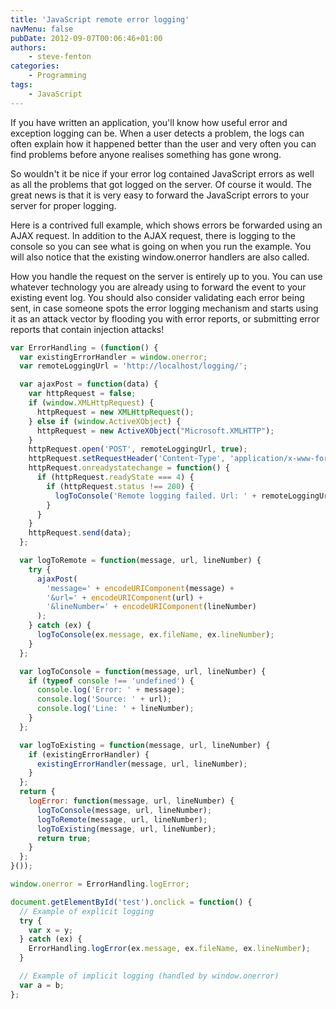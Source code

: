 ```yaml
---
title: 'JavaScript remote error logging'
navMenu: false
pubDate: 2012-09-07T00:06:46+01:00
authors:
    - steve-fenton
categories:
    - Programming
tags:
    - JavaScript
---
```


If you have written an application, you'll know how useful error and exception logging can be. When a user detects a problem, the logs can often explain how it happened better than the user and very often you can find problems before anyone realises something has gone wrong.

So wouldn't it be nice if your error log contained JavaScript errors as well as all the problems that got logged on the server. Of course it would. The great news is that it is very easy to forward the JavaScript errors to your server for proper logging.

Here is a contrived full example, which shows errors be forwarded using an AJAX request. In addition to the AJAX request, there is logging to the console so you can see what is going on when you run the example. You will also notice that the existing window.onerror handlers are also called.

How you handle the request on the server is entirely up to you. You can use whatever technology you are already using to forward the event to your existing event log. You should also consider validating each error being sent, in case someone spots the error logging mechanism and starts using it as an attack vector by flooding you with error reports, or submitting error reports that contain injection attacks!

```javascript
var ErrorHandling = (function() {
  var existingErrorHandler = window.onerror;
  var remoteLoggingUrl = 'http://localhost/logging/';

  var ajaxPost = function(data) {
    var httpRequest = false;
    if (window.XMLHttpRequest) {
      httpRequest = new XMLHttpRequest();
    } else if (window.ActiveXObject) {
      httpRequest = new ActiveXObject("Microsoft.XMLHTTP");
    }
    httpRequest.open('POST', remoteLoggingUrl, true);
    httpRequest.setRequestHeader('Content-Type', 'application/x-www-form-urlencoded');
    httpRequest.onreadystatechange = function() {
      if (httpRequest.readyState === 4) {
        if (httpRequest.status !== 200) {
          logToConsole('Remote logging failed. Url: ' + remoteLoggingUrl + ' Data: ' + data, '', '');
        }
      }
    }
    httpRequest.send(data);
  };

  var logToRemote = function(message, url, lineNumber) {
    try {
      ajaxPost(
        'message=' + encodeURIComponent(message) +
        '&url=' + encodeURIComponent(url) +
        '&lineNumber=' + encodeURIComponent(lineNumber)
      );
    } catch (ex) {
      logToConsole(ex.message, ex.fileName, ex.lineNumber);
    }
  };

  var logToConsole = function(message, url, lineNumber) {
    if (typeof console !== 'undefined') {
      console.log('Error: ' + message);
      console.log('Source: ' + url);
      console.log('Line: ' + lineNumber);
    }
  };

  var logToExisting = function(message, url, lineNumber) {
    if (existingErrorHandler) {
      existingErrorHandler(message, url, lineNumber);
    }
  };
  return {
    logError: function(message, url, lineNumber) {
      logToConsole(message, url, lineNumber);
      logToRemote(message, url, lineNumber);
      logToExisting(message, url, lineNumber);
      return true;
    }
  };
}());

window.onerror = ErrorHandling.logError;

document.getElementById('test').onclick = function() {
  // Example of explicit logging
  try {
    var x = y;
  } catch (ex) {
    ErrorHandling.logError(ex.message, ex.fileName, ex.lineNumber);
  }

  // Example of implicit logging (handled by window.onerror)
  var a = b;
};
```
